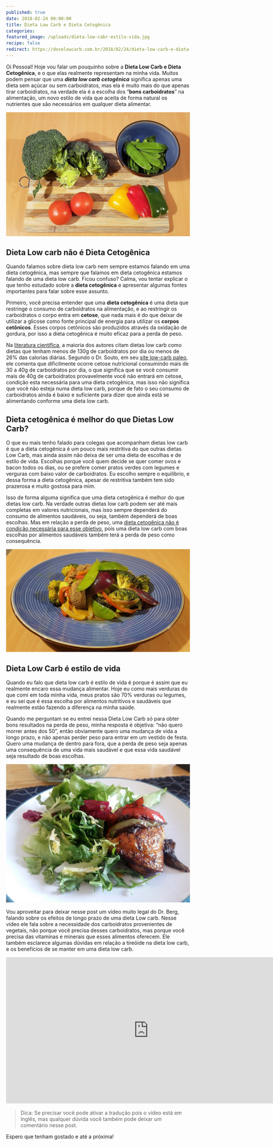 ```yaml
---
published: true
date: 2018-02-24 00:00:00
title: Dieta Low Carb e Dieta Cetogênica
categories:
featured_image: /uploads/dieta-low-cabr-estilo-vida.jpg
recipe: false
redirect: https://docelowcarb.com.br/2018/02/24/dieta-low-carb-e-dieta-cetog%C3%AAnica/
---
```


Oi Pessoal! Hoje vou falar um pouquinho sobre a&nbsp;**Dieta Low Carb e Dieta Cetog&ecirc;nica**, e o que elas realmente representam na minha vida. Muitos podem pensar que uma ***dieta low carb cetog&ecirc;nica*** significa apenas uma dieta sem a&ccedil;&uacute;car ou sem carboidratos, mas ela &eacute; muito mais do que apenas tirar carboidratos, na verdade ela &eacute; a escolha dos “**bons carboidratos**” na alimenta&ccedil;&atilde;o, um novo estilo de vida que aceita de forma natural os nutrientes que s&atilde;o necess&aacute;rios em qualquer dieta alimentar.

![](/uploads/versions/dieta-low-cabr-estilo-vida-saudavel-1---x----1560-1049x---.jpg)

## Dieta Low carb n&atilde;o &eacute; Dieta Cetog&ecirc;nica

Quando falamos sobre dieta low carb nem sempre estamos falando em uma dieta cetog&ecirc;nica, mas sempre que falamos em dieta cetog&ecirc;nica estamos falando de uma dieta low carb. Ficou confuso? Calma, vou tentar explicar o que tenho estudado sobre a **dieta cetog&ecirc;nica** e apresentar algumas fontes importantes para falar sobre esse assunto.

Primeiro, voc&ecirc; precisa entender que uma&nbsp;**dieta cetog&ecirc;nica** &eacute; uma dieta que restringe o consumo de carboidratos na alimenta&ccedil;&atilde;o, e ao restringir os carboidratos o corpo entra em **cetose**, que nada mais &eacute; do que deixar de utilizar a glicose como fonte principal de energia para utilizar os **corpos cet&ocirc;nicos**. Esses corpos cet&ocirc;nicos s&atilde;o produzidos atrav&eacute;s da oxida&ccedil;&atilde;o de gordura, por isso a dieta cetog&ecirc;nica &eacute; muito eficaz para a perda de peso.

Na [literatura cient&iacute;fica](http://www.nutritionjrnl.com/article/S0899-9007(14)00332-3/fulltext), a maioria dos autores citam dietas low carb como dietas que tenham menos de 130g de carboidratos por dia ou menos de 26% das calorias di&aacute;rias. Segundo o Dr. Souto, em seu [site low-carb paleo](http://www.lowcarb-paleo.com.br/2017/10/cetose.html), ele comenta que dificilmente ocorre cetose nutricional consumindo mais de 30 a 40g de carboidratos por dia, o que significa que se voc&ecirc; consumir mais de 40g de carboidratos provavelmente voc&ecirc; n&atilde;o entrar&aacute; em cetose, condi&ccedil;&atilde;o esta necess&aacute;ria para uma dieta cetog&ecirc;nica, mas isso n&atilde;o significa que voc&ecirc; n&atilde;o esteja numa dieta low carb, porque de fato o seu consumo de carboidratos ainda &eacute; baixo e suficiente para dizer que ainda est&aacute; se alimentando conforme uma dieta low carb.

## Dieta cetog&ecirc;nica &eacute; melhor do que Dietas Low Carb?

O que eu mais tenho falado para colegas que acompanham dietas low carb &eacute; que a dieta cetog&ecirc;nica &eacute; um pouco mais restritiva do que outras dietas Low Carb, mas ainda assim n&atilde;o deixa de ser uma dieta de escolhas e de estilo de vida. Escolhas porque voc&ecirc; quem decide se quer comer ovos e bacon todos os dias, ou se prefere comer pratos verdes com legumes e verguras com baixo valor de carboidratos. Eu escolho sempre o equil&iacute;brio, e dessa forma a dieta cetog&ecirc;nica, apesar de restritiva tamb&eacute;m tem sido prazerosa e muito gostosa para mim.

Isso de forma alguma significa que uma dieta cetog&ecirc;nica &eacute; melhor do que dietas low carb. Na verdade outras dietas low carb podem ser at&eacute; mais completas em valores nutricionais, mas isso sempre depender&aacute; do consumo de alimentos saud&aacute;veis, ou seja, tamb&eacute;m depender&aacute; de boas escolhas. Mas em rela&ccedil;&atilde;o a perda de peso, uma [dieta cetog&ecirc;nica n&atilde;o &eacute; condi&ccedil;&atilde;o necess&aacute;ria para esse objetivo](http://www.lowcarb-paleo.com.br/2017/10/cetose.html), pois uma dieta low carb com boas escolhas por alimentos saud&aacute;veis tamb&eacute;m ter&aacute; a perda de peso como consequ&ecirc;ncia.

![](/uploads/versions/prato-low-carb-cetogenica-verduras-legumes---x----1560-870x---.jpg)

## Dieta Low Carb &eacute; estilo de vida

Quando eu falo que dieta low carb &eacute; estilo de vida &eacute; porque &eacute; assim que eu realmente encaro essa mudan&ccedil;a alimentar. Hoje eu como mais verduras do que comi em toda minha vida, meus pratos s&atilde;o 70% verduras ou legumes, e eu sei que &eacute; essa escolha por alimentos nutritivos e saud&aacute;veis que realmente est&atilde;o fazendo a diferen&ccedil;a na minha sa&uacute;de.

Quando me perguntam se eu entrei nessa Dieta Low Carb s&oacute; para obter bons resultados na perda de peso, minha resposta &eacute; objetiva: “n&atilde;o quero morrer antes dos 50”, ent&atilde;o obviamente quero uma mudan&ccedil;a de vida a longo prazo, e n&atilde;o apenas perder peso para entrar em um vestido de festa. Quero uma mudan&ccedil;a de dentro para fora, que a perda de peso seja apenas uma consequ&ecirc;ncia de uma vida mais saud&aacute;vel e que essa vida saud&aacute;vel seja resultado de boas escolhas.

![](/uploads/versions/20180219-130847-1---x----1560-1170x---.jpg)

Vou aproveitar para deixar nesse post um v&iacute;deo muito legal do Dr. Berg, falando sobre os efeitos de longo prazo de uma dieta Low carb. Nesse v&iacute;deo ele fala sobre a necessidade dos carboidratos provenientes de vegetais, n&atilde;o porque voc&ecirc; precisa desses carboidratos, mas porque voc&ecirc; precisa das vitaminas e minerais que esses alimentos oferecem. Ele tamb&eacute;m esclarece algumas d&uacute;vidas em rela&ccedil;&atilde;o a tire&oacute;ide na dieta low carb, e os benef&iacute;cios de se manter em uma dieta low carb.

<iframe width="780" height="400" src="https://www.youtube.com/embed/bFLM55uvL9U" frameborder="0" allow="autoplay; encrypted-media" allowfullscreen=""></iframe>

> Dica: Se precisar voc&ecirc; pode ativar a tradu&ccedil;&atilde;o pois o v&iacute;deo est&aacute; em Ingl&ecirc;s, mas qualquer d&uacute;vida voc&ecirc; tamb&eacute;m pode deixar um coment&aacute;rio nesse post.

Espero que tenham gostado e at&eacute; a pr&oacute;xima!